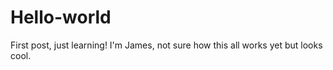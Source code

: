# Hello-world
First post, just learning!
I'm James, not sure how this all works yet but looks cool.
